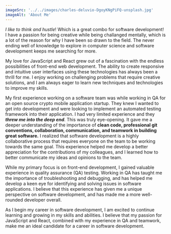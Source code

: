```yaml
---
imageSrc: '../../images/charles-deluvio-DgoyKNgPiFQ-unsplash.jpg'
imageAlt: 'About Me'
---
```


<i>I like to think and hustle</i>! Which is a great combo for software development! I have a passion for being creative while being challanged mentally, which is a lot of the reason for why I have been so drawn to the field. The never ending well of knowledge to explore in computer science and software development keeps me searching for more.

My love for JavaScript and React grew out of a fascination with the endless possibilities of front-end web development. The ability to create responsive and intuitive user interfaces using these technologies has always been a thrill for me. I enjoy working on challenging problems that require creative solutions, and I am always eager to learn new techniques and technologies to improve my skills.

My first experience working on a software team was while working in QA for an open source crypto mobile application startup. They knew I wanted to get into development and were looking to implement an automated testing framework into their application. I had very limited experience and they <i> <b>threw me into the deep end</b></i>. This was truly eye-opening. It gave me a deeper understanding of the importance of <b>clean code, professional git conventions, collaboration, communication, and teamwork in building great software.</b> I realized that software development is a highly collaborative process that requires everyone on the team to be working towards the same goal. This experience helped me develop a better appreciation for the contributions of my colleagues, and I learned how to better communicate my ideas and opinions to the team.

While my primary focus is on front-end development, I gained valuable experience in quality assurance (QA) testing. Working in QA has taught me the importance of troubleshooting and debugging, and has helped me develop a keen eye for identifying and solving issues in software applications. I believe that this experience has given me a unique perspective on software development, and has made me a more well-rounded developer overall.

As I begin my career in software development, I am excited to continue learning and growing in my skills and abilities. I believe that my passion for JavaScript and React, combined with my experience in QA and teamwork, make me an ideal candidate for a career in software development.
